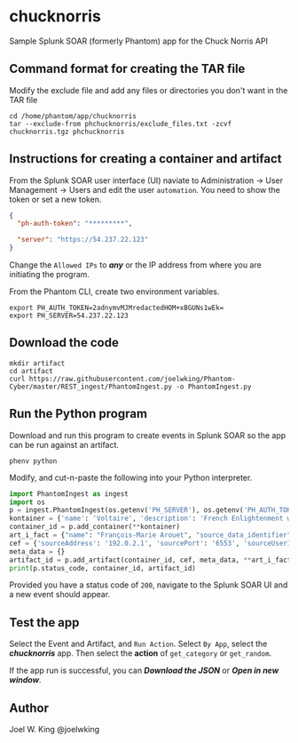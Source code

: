 # chucknorris
Sample Splunk SOAR (formerly Phantom) app for the Chuck Norris API

Command format for creating the TAR file
----------------------------------------

Modify the exclude file and add any files or directories you don't want in the TAR file

```shell
cd /home/phantom/app/chucknorris
tar --exclude-from phchucknorris/exclude_files.txt -zcvf chucknorris.tgz phchucknorris
```


Instructions for creating a container and artifact
--------------------------------------------------

From the Splunk SOAR user interface (UI) naviate to Administration -> User Management -> Users and edit the user `automation`.  You need to show the token or set a new token.

```json
{
  "ph-auth-token": "*********",

  "server": "https://54.237.22.123"
}
```

Change the `Allowed IPs` to ***any*** or the IP address from where you are initiating the program.

From the Phantom CLI, create two environment variables.

```shell
export PH_AUTH_TOKEN=2adnymvMJMredactedHOM+xBGUNs1wEk=
export PH_SERVER=54.237.22.123
```

Download the code
-----------------

```shell
mkdir artifact
cd artifact
curl https://raw.githubusercontent.com/joelwking/Phantom-Cyber/master/REST_ingest/PhantomIngest.py -o PhantomIngest.py
```

Run the Python program
----------------------

Download and run this program to create events in Splunk SOAR so the app can be run against an artifact.

```shell
phenv python
```
Modify, and cut-n-paste the following into your Python interpreter.

```python
import PhantomIngest as ingest
import os
p = ingest.PhantomIngest(os.getenv('PH_SERVER'), os.getenv('PH_AUTH_TOKEN'))
kontainer = {'name': 'Voltaire', 'description': 'French Enlightenment writer, historian, and philosopher.', 'label': 'events'}
container_id = p.add_container(**kontainer)
art_i_fact = {"name": "François-Marie Arouet", "source_data_identifier": "IR_3458575"}
cef = {'sourceAddress': '192.0.2.1', 'sourcePort': '6553', 'sourceUserId': 'voltaire@example.net'}
meta_data = {}
artifact_id = p.add_artifact(container_id, cef, meta_data, **art_i_fact)
print(p.status_code, container_id, artifact_id)
```

Provided you have a status code of `200`, navigate to the Splunk SOAR UI and a new event should appear.

Test the app
------------

Select the Event and Artifact, and `Run Action`. Select `By App`, select the ***chucknorris*** app. Then select the **action** of `get_category` or `get_random`.

If the app run is successful, you can ***Download the JSON*** or ***Open in new window***.

Author
------
Joel W. King @joelwking